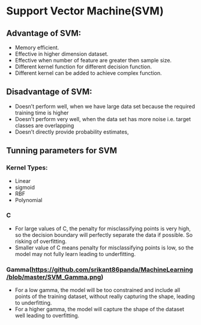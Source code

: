 # Support Vector Machine(SVM)

## Advantage of SVM:
* Memory efficient.
* Effective in higher dimension dataset.
* Effective when number of feature are greater then sample size.
* Different kernel function for different decision function.
* Different kernel can be added to achieve complex function.

## Disadvantage of SVM:
* Doesn’t perform well, when we have large data set because the required training time is higher
*	Doesn’t perform very well, when the data set has more noise i.e. target classes are overlapping
*	Doesn’t directly provide probability estimates,

## Tunning parameters for SVM

### Kernel Types:
*	Linear
*	sigmoid
*	RBF
*	Polynomial

### C 
* For large values of C, the penalty for misclassifying points is very high, so the decision boundary will perfectly separate the data if possible. So risking of overfitting.
* Smaller value of C means penalty for misclassifying points is low, so the model may not fully learn leading to underfitting.
### Gamma(https://github.com/srikant86panda/MachineLearning/blob/master/SVM_Gamma.png)
* For a low gamma, the model will be too constrained and include all points of the training dataset, without really capturing the shape, leading to underfitting.
* For a higher gamma, the model will capture the shape of the dataset well leading to overfitting. 



